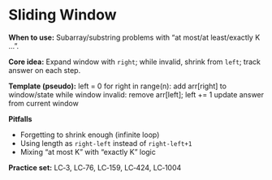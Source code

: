 # Sliding Window
**When to use:** Subarray/substring problems with “at most/at least/exactly K …”.

**Core idea:** Expand window with `right`; while invalid, shrink from `left`; track answer on each step.

**Template (pseudo):**
left = 0
for right in range(n):
add arr[right] to window/state
while window invalid:
remove arr[left]; left += 1
update answer from current window


**Pitfalls**
- Forgetting to shrink enough (infinite loop)
- Using length as `right-left` instead of `right-left+1`
- Mixing “at most K” with “exactly K” logic

**Practice set:** LC‑3, LC‑76, LC‑159, LC‑424, LC‑1004
